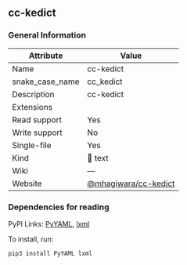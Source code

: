 ## cc-kedict

### General Information

| Attribute       | Value                                                          |
| --------------- | -------------------------------------------------------------- |
| Name            | cc-kedict                                                      |
| snake_case_name | cc_kedict                                                      |
| Description     | cc-kedict                                                      |
| Extensions      |                                                                |
| Read support    | Yes                                                            |
| Write support   | No                                                             |
| Single-file     | Yes                                                            |
| Kind            | 📝 text                                                         |
| Wiki            | ―                                                              |
| Website         | [@mhagiwara/cc-kedict](https://github.com/mhagiwara/cc-kedict) |

### Dependencies for reading

PyPI Links: [PyYAML](https://pypi.org/project/PyYAML), [lxml](https://pypi.org/project/lxml)

To install, run:

```sh
pip3 install PyYAML lxml
```
